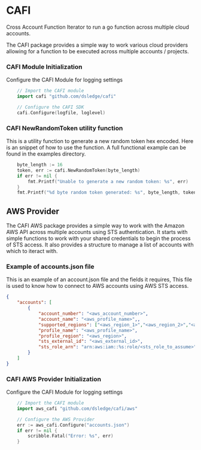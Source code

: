 # CAFI
Cross Account Function Iterator to run a go function across multiple cloud accounts.

The CAFI package provides a simple way to work various cloud providers allowing for a function to be executed across multiple accounts / projects.

### CAFI Module Initialization
Configure the CAFI Module for logging settings
```go
    // Import the CAFI module
    import cafi "github.com/dsledge/cafi"

    // Configure the CAFI SDK
    cafi.Configure(logfile, loglevel)
```

### CAFI NewRandomToken utility function
This is a utility function to generate a new random token hex encoded. Here is an snippet of how to use the function. A full functional example can be found in the examples directory.
```go
    byte_length := 16
    token, err := cafi.NewRandomToken(byte_length)
    if err != nil {
        fmt.Printf("Unable to generate a new random token: %s", err)
    }
    fmt.Printf("%d byte random token generated: %s", byte_length, token)
```

## AWS Provider
The CAFI AWS package provides a simple way to work with the Amazon AWS API across multiple accounts using STS authentication. It starts with simple functions to work with your shared credentials to begin the process of STS access. It also provides a structure to manage a list of accounts with which to iteract with.

### Example of accounts.json file
This is an example of an account.json file and the fields it requires, This file is used to know how to connect to AWS accounts using AWS STS access.
```json
{
    "accounts": [
        {
            "account_number": "<aws_account_number>",
            "account_name": "<aws_profile_name>",,
            "supported_regions": ["<aws_region_1>","<aws_region_2>","<aws_region_3>"],
            "profile_name": "<aws_profile_name>",
            "profile_region": "<aws_region>",
            "sts_external_id": "<aws_external_id>",
            "sts_role_arn": "arn:aws:iam::%s:role/<sts_role_to_assume>"
        }
    ]
}
```

### CAFI AWS Provider Initialization
Configure the CAFI Module for logging settings
```go
    // Import the CAFI module
    import aws_cafi "github.com/dsledge/cafi/aws"

    // Configure the AWS Provider
    err := aws_cafi.Configure("accounts.json")
    if err != nil {
        scribble.Fatal("Error: %s", err)
    }
```
